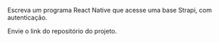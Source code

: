 Escreva um programa React Native que acesse uma base Strapi, com autenticação.

Envie o link do repositório do projeto. 

